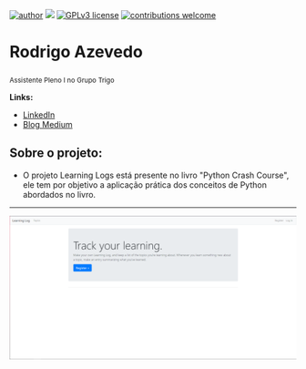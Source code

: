 [![author](https://img.shields.io/badge/author-razevedo1994-red.svg)](https://www.linkedin.com/in/azevedo94/) [![](https://img.shields.io/badge/python-3.7+-blue.svg)](https://www.python.org/downloads/release/python-365/) [![GPLv3 license](https://img.shields.io/badge/License-GPLv3-blue.svg)](http://perso.crans.org/besson/LICENSE.html) [![contributions welcome](https://img.shields.io/badge/contributions-welcome-brightgreen.svg?style=flat)](https://github.com/carlosfab/data_science/issues)

# Rodrigo Azevedo
<sub>Assistente Pleno I no Grupo Trigo</sub>

**Links:**
* [LinkedIn](https://www.linkedin.com/in/azevedo94/)
* [Blog Medium](https://bit.ly/33QJREb)



## Sobre o projeto:

* O projeto Learning Logs está presente no livro "Python Crash Course", ele tem por objetivo a aplicação prática dos conceitos de Python abordados no livro.


---

<p align="center">
  <img src="project.png" >
</p>
